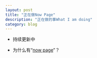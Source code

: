 ```yaml
---
layout: post
title: "正在做Now Page"
description: "正在做的事What I am doing"
category: blog
---
```




- 持续更新中

- 为什么有“[now page](http://nownownow.com/about)”？

